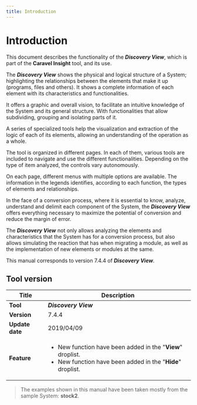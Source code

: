 ```yaml
---
title: Introduction
---
```


<h1>Introduction</h1>

This document describes the functionality of the **_Discovery View_**, which is part of the **Caravel Insight** tool, and its use.

The **_Discovery View_** shows the physical and logical structure of a System; highlighting the relationships between the elements that make it up (programs, files and others). It shows a complete information of each element with its characteristics and functionalities.

It offers a graphic and overall vision, to facilitate an intuitive knowledge of the System and its general structure. With functionalities that allow subdividing, grouping and isolating parts of it.

A series of specialized tools help the visualization and extraction of the logic of each of its elements, allowing an understanding of the operation as a whole.

The tool is organized in different pages. In each of them, various tools are included to navigate and use the different functionalities. Depending on the type of item analyzed, the controls vary autonomously.

On each page, different menus with multiple options are available. The information in the legends identifies, according to each function, the types of elements and relationships.

In the face of a conversion process, where it is essential to know, analyze, understand and delimit each component of the System, the **_Discovery View_** offers everything necessary to maximize the potential of conversion and reduce the margin of error.

The **_Discovery View_** not only allows analyzing the elements and characteristics that the System has for a conversion process, but also allows simulating the reaction that has when migrating a module, as well as the implementation of new elements or modules at the same.

This manual corresponds to version 7.4.4 of **_Discovery View_**.

## Tool version

|**Title**|**Description**|
|---|---|
|**Tool**|**_Discovery View_**|
|**Version**|7.4.4|
|**Update date**|2019/04/09|
|**Feature**|<ul><li>New function have been added in the "**View**" droplist.</li><li>New function have been added in the "**Hide**" droplist.</li></ul>|
>The examples shown in this manual have been taken mostly from the sample System: **stock2**.